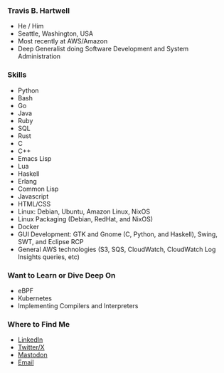 ### Travis B. Hartwell

- He / Him
- Seattle, Washington, USA
- Most recently at AWS/Amazon
- Deep Generalist doing Software Development and System Administration

### Skills

- Python
- Bash
- Go
- Java
- Ruby
- SQL
- Rust
- C
- C++
- Emacs Lisp
- Lua
- Haskell
- Erlang
- Common Lisp
- Javascript
- HTML/CSS
- Linux: Debian, Ubuntu, Amazon Linux, NixOS
- Linux Packaging (Debian, RedHat, and NixOS)
- Docker
- GUI Development: GTK and Gnome (C, Python, and Haskell), Swing, SWT, and Eclipse RCP
- General AWS technologies (S3, SQS, CloudWatch, CloudWatch Log Insights queries, etc)

### Want to Learn or Dive Deep On

- eBPF
- Kubernetes
- Implementing Compilers and Interpreters

### Where to Find Me

- [LinkedIn](https://www.linkedin.com/in/travisbhartwel)
- [Twitter/X](https://twitter.com/travisbhartwell)
- [Mastodon](https://mastodon.social/@travisbhartwell/)
- [Email](mailto:nafai@travishartwell.net)

